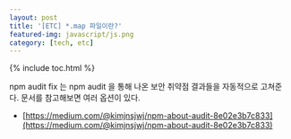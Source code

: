 ```yaml
---
layout: post
title: '[ETC] *.map 파일이란?'
featured-img: javascript/js.png
category: [tech, etc]
---
```

{% include toc.html %}

npm audit fix 는 npm audit 을 통해 나온 보안 취약점 결과들을 자동적으로 고쳐준다. 문서를 참고해보면 여러 옵션이 있다.

- [https://medium.com/@kimjnsjwj/npm-about-audit-8e02e3b7c833](https://medium.com/@kimjnsjwj/npm-about-audit-8e02e3b7c833)